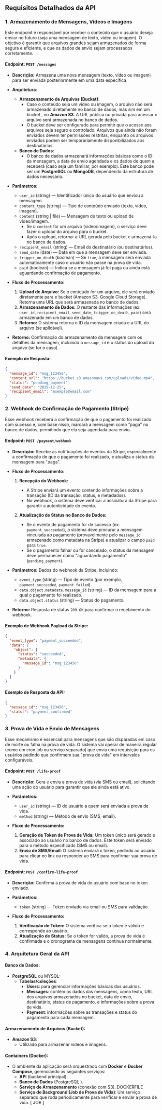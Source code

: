 
## **Requisitos Detalhados da API**

### 1. **Armazenamento de Mensagens, Vídeos e Imagens**

Este endpoint é responsável por receber o conteúdo que o usuário deseja enviar no futuro (seja uma mensagem de texto, vídeo ou imagem). O objetivo é garantir que arquivos grandes sejam armazenados de forma segura e eficiente, e que os dados de envio sejam processados corretamente.

#### **Endpoint:** `POST /messages`

- **Descrição:** Armazena uma nova mensagem (texto, vídeo ou imagem) para ser enviada posteriormente em uma data específica.
  
- **Arquitetura**:
  - **Armazenamento de Arquivos (Bucket)**:
    - Caso o conteúdo seja um vídeo ou imagem, o arquivo não será armazenado diretamente no banco de dados, mas sim em um bucket , no **Amazon S3**. A URL pública ou privada para acessar o arquivo será armazenada no banco de dados.
    - O bucket deve ser configurado para permitir que o acesso aos arquivos seja seguro e controlado. Arquivos que ainda não foram enviados devem ter permissões restritas, enquanto os arquivos enviados podem ser temporariamente disponibilizados aos destinatários.
  - **Banco de Dados**:
    - O banco de dados armazenará informações básicas como o ID da mensagem, a data de envio agendada e os dados de quem a receberá (caso seja um familiar, por exemplo). Este banco pode ser um **PostgreSQL** ou **MongoDB**, dependendo da estrutura de dados necessária.

- **Parâmetros:**
  - `user_id` (string) — Identificador único do usuário que enviou a mensagem.
  - `content_type` (string) — Tipo de conteúdo enviado (texto, vídeo, imagem).
  - `content` (string | file) — Mensagem de texto ou upload de vídeo/imagem.
    - Se o `content` for um arquivo (vídeo/imagem), o serviço deve fazer o upload do arquivo para o bucket.
    - Após o upload, retornar a URL gerada pelo bucket e armazená-la no banco de dados.
  - `recipient_email` (string) — Email do destinatário (ou destinatários).
  - `send_date` (date) — Data em que a mensagem deve ser enviada.
  - `trigger_on_death` (boolean) — Se `true`, a mensagem será enviada automaticamente caso o usuário não passe na prova de vida.
  - `paid` (boolean) — Indica se a mensagem já foi paga ou ainda está aguardando confirmação de pagamento.

- **Fluxo de Processamento**:
  1. **Upload de Arquivo:** Se o conteúdo for um arquivo, ele será enviado diretamente para o bucket (Amazon S3, Google Cloud Storage). Retorna uma URL que será armazenada no banco de dados.
  2. **Armazenamento de Dados:** O restante das informações (ex: `user_id`, `recipient_email`, `send_date`, `trigger_on_death`, `paid`) será armazenado em um banco de dados.
  3. **Retorno:** O sistema retorna o ID da mensagem criada e a URL do arquivo (se aplicável).

- **Retorno:** Confirmação do armazenamento da mensagem com os detalhes da mensagem, incluindo o `message_id` e o status do upload do arquivo (se for o caso).

#### **Exemplo de Resposta:**
```json
{
  "message_id": "msg_123456",
  "content_url": "https://bucket.s3.amazonaws.com/uploads/video.mp4",
  "status": "pending_payment",
  "send_date": "2025-12-25",
  "recipient_email": "exemplo@email.com"
}
```

### 2. **Webhook de Confirmação de Pagamento (Stripe)**

Esse webhook receberá a confirmação de que o pagamento foi realizado com sucesso e, com base nisso, marcará a mensagem como "paga" no banco de dados, permitindo que ela seja agendada para envio.

#### **Endpoint:** `POST /payment/webhook`

- **Descrição:** Recebe as notificações de eventos da Stripe, especialmente a confirmação de que o pagamento foi realizado, e atualiza o status da mensagem para "paga".

- **Fluxo de Processamento**:
  1. **Recepção do Webhook:**
     - A Stripe enviará um evento contendo informações sobre a transação (ID da transação, status, e metadados).
     - No webhook, o sistema deve verificar a assinatura da Stripe para garantir a autenticidade do evento.
  
  2. **Atualização de Status no Banco de Dados:**
     - Se o evento de pagamento for de sucesso (ex: `payment_succeeded`), o sistema deve procurar a mensagem vinculada ao pagamento (provavelmente pelo `message_id` armazenado como metadata na Stripe) e atualizar o campo `paid` para `true`.
     - Se o pagamento falhar ou for cancelado, o status da mensagem deve permanecer como "aguardando pagamento" (`pending_payment`).

- **Parâmetros:** Dados do webhook da Stripe, incluindo:
  - `event_type` (string) — Tipo de evento (por exemplo, `payment_succeeded`, `payment_failed`).
  - `data.object.metadata.message_id` (string) — ID da mensagem para a qual o pagamento foi realizado.
  - `data.object.status` (string) — Status do pagamento.

- **Retorno:** Resposta de status `200 OK` para confirmar o recebimento do webhook.

#### **Exemplo de Webhook Payload da Stripe:**
```json
{
  "event_type": "payment_succeeded",
  "data": {
    "object": {
      "status": "succeeded",
      "metadata": {
        "message_id": "msg_123456"
      }
    }
  }
}
```

#### **Exemplo de Resposta da API:**
```json
{
  "message_id": "msg_123456",
  "status": "payment_confirmed"
}
```

### 3. **Prova de Vida e Envio de Mensagens**

Esse mecanismo é essencial para mensagens que são disparadas em caso de morte ou falha na prova de vida. O sistema vai operar de maneira regular (como um cron job ou serviço separado) que envia uma requisição para os usuários pedindo que confirmem sua "prova de vida" em intervalos configuráveis.

#### **Endpoint:** `POST /life-proof`

- **Descrição:** Gera e envia a prova de vida (via SMS ou email), solicitando uma ação do usuário para garantir que ele ainda está ativo.

- **Parâmetros:**
  - `user_id` (string) — ID do usuário a quem será enviada a prova de vida.
  - `method` (string) — Método de envio (SMS, email).
  
- **Fluxo de Processamento:**
  1. **Geração de Token de Prova de Vida:** Um token único será gerado e associado ao usuário no banco de dados. Este token será enviado para o método especificado (SMS ou email).
  2. **Envio de SMS/Email:** O sistema enviará o token, pedindo ao usuário para clicar no link ou responder ao SMS para confirmar sua prova de vida.

#### **Endpoint:** `POST /confirm-life-proof`

- **Descrição:** Confirma a prova de vida do usuário com base no token enviado.

- **Parâmetros:**
  - `token` (string) — Token enviado via email ou SMS para validação.
  
- **Fluxo de Processamento:**
  1. **Verificação de Token:** O sistema verifica se o token é válido e corresponde ao usuário.
  2. **Atualização de Status:** Se o token for válido, a prova de vida é confirmada e o cronograma de mensagens continua normalmente.

### 4. **Arquitetura Geral da API**

#### **Banco de Dados**:
- **PostgreSQL** ou MYSQL:
  - **Tabelas/coleções**:
    - **Users**: para gerenciar informações básicas dos usuários.
    - **Messages**: contém os dados das mensagens, como texto, URL dos arquivos armazenados no bucket, data de envio, destinatário, status de pagamento, e informações sobre a prova de vida.
    - **Payment**: informações sobre as transações e status do pagamento para cada mensagem.

#### **Armazenamento de Arquivos (Bucket)**:
- **Amazon S3**:
  - Utilizado para armazenar vídeos e imagens.

#### **Containers (Docker)**:
- O ambiente da aplicação será orquestrado com **Docker** e **Docker Compose**, gerenciando os seguintes serviços:
  - **API** (backend principal).
  - **Banco de Dados** (PostgreSQL ).
  - **Serviço de Armazenamento** (conexão com S3). DOCKERFILE
  - **Serviço de Background (Job de Prova de Vida)**: Um serviço separado que roda periodicamente para verificar e enviar a prova de vida. [ JOB ]
